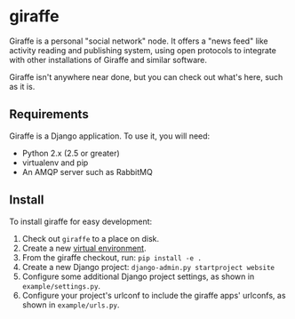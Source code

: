 # giraffe #

Giraffe is a personal "social network" node. It offers a "news feed" like activity reading and publishing system, using open protocols to integrate with other installations of Giraffe and similar software.

Giraffe isn't anywhere near done, but you can check out what's here, such as it is.


## Requirements ##

Giraffe is a Django application. To use it, you will need:

* Python 2.x (2.5 or greater)
* virtualenv and pip
* An AMQP server such as RabbitMQ


## Install ##

To install giraffe for easy development:

1. Check out `giraffe` to a place on disk.
2. Create a new [virtual environment][].
3. From the giraffe checkout, run: `pip install -e .`
4. Create a new Django project: `django-admin.py startproject website`
5. Configure some additional Django project settings, as shown in `example/settings.py`.
6. Configure your project's urlconf to include the giraffe apps' urlconfs, as shown in `example/urls.py`.

[virtual environment]: http://virtualenv.openplans.org/
